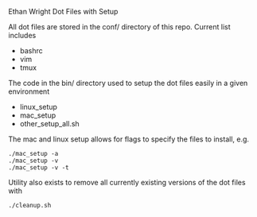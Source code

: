Ethan Wright Dot Files with Setup </br>

All dot files are stored in the conf/ directory of this repo. Current list
includes 
* bashrc
* vim 
* tmux

The code in the bin/ directory used to setup the dot files easily in a given environment 
* linux_setup
* mac_setup
* other_setup_all.sh

The mac and linux setup allows for flags to specify the files to install, e.g.
```
./mac_setup -a 
./mac_setup -v
./mac_setup -v -t
```

Utility also exists to remove all currently existing versions of the dot files
with 
```
./cleanup.sh
```


